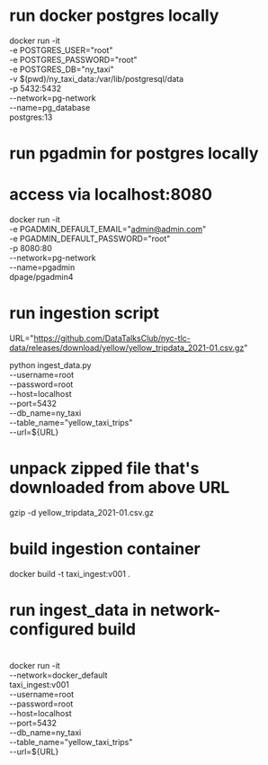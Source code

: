 # run docker postgres locally
docker run -it \
 -e POSTGRES_USER="root" \
 -e POSTGRES_PASSWORD="root" \
 -e POSTGRES_DB="ny_taxi" \
 -v $(pwd)/ny_taxi_data:/var/lib/postgresql/data \
 -p 5432:5432 \
 --network=pg-network \
 --name=pg_database \
 postgres:13

# run pgadmin for postgres locally
# access via localhost:8080

docker run -it \
   -e PGADMIN_DEFAULT_EMAIL="admin@admin.com" \
   -e PGADMIN_DEFAULT_PASSWORD="root" \
   -p 8080:80 \
   --network=pg-network \
   --name=pgadmin \
   dpage/pgadmin4


# run ingestion script
URL="https://github.com/DataTalksClub/nyc-tlc-data/releases/download/yellow/yellow_tripdata_2021-01.csv.gz"

python ingest_data.py \
  --username=root \
  --password=root \
  --host=localhost \
  --port=5432 \
  --db_name=ny_taxi \
  --table_name="yellow_taxi_trips" \
  --url=${URL}


# unpack zipped file that's downloaded from above URL
gzip -d yellow_tripdata_2021-01.csv.gz

# build ingestion container
docker build -t taxi_ingest:v001 .

# run ingest_data in network-configured build
#
docker run -it \
  --network=docker_default \
  taxi_ingest:v001 \
  --username=root \
  --password=root \
  --host=localhost \
  --port=5432 \
  --db_name=ny_taxi \
  --table_name="yellow_taxi_trips" \
  --url=${URL}